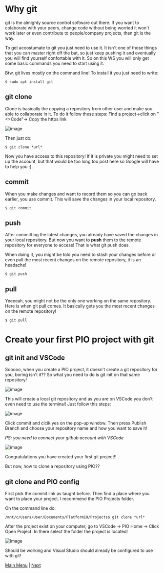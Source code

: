 # Why git

git is the almighty source control software out there. If you want to colaborate with your peers, change code without being worried it won't work later or even contribute to people/company projects, than git is the way. 

To get accostumate to git you just need to use it. It isn't one of those things that you can master right off the bat, so just keep pushing it and eventually you will find yourself confortable with it. So on this WS you will only get some basic commands you need to start using it.

Btw, git lives mostly on the command line! To install it you just need to write:

```console
$ sudo apt install git
```


## git clone
Clone is basically the copying a repository from other user and make you able to collaborate in it. To do it follow these steps:
Find a project->click on "<>Code"-> Copy the https link

![image](https://user-images.githubusercontent.com/71400611/219368602-55ad31cf-a313-4e48-a14d-3bd7eef79ea0.png)

Then just do:
```console
$ git clone *url*
```
Now you have access to this repository! If it is private you might need to set up the account, but that would be too long too post here so Google will have to help you :).


## commit

When you make changes and want to record them so you can go back earlier, you use commit. This will save the changes in your local repository. 

```$ git commit```

## push

After committing the latest changes, you already have saved the changes in your local repository. But now you want to **push** them to the remote repository for everyone to access! That is what git push does.

When doing it, you might be told you need to stash your changes before or even pull the most recent changes on the remote repository, it is an headache!

```$ git push```


## pull

Yeeeeah, you might not be the only one working on the same repository. Here is when git pull comes. It basically gets you the most recent changes on the remote repository!

```$ git pull```



# Create your first PIO project with git

## git init and VSCode

Sooooo, when you create a PIO project, it doesn't create a git repository for you, boring isn't it?? So what you need to do is git init on that same repository!

![image](https://user-images.githubusercontent.com/71400611/219397422-f4fa562d-f5bf-407a-ac61-115e9b9c2385.png)

This will create a local git repository and as you are on VSCode you don't even need to use the terminal! Just follow this steps:

![image](https://user-images.githubusercontent.com/71400611/219397727-3a4a383d-b845-4f9b-820d-1509db0f344a.png)

Click commit and clcik yes on the pop-up window. Then press Publish Branch and choose your repository name and how you want to save it!

*PS: you need to connect your github account with VSCode*

![image](https://user-images.githubusercontent.com/71400611/219398186-df280649-08b7-4f54-9600-16d05c2a5392.png)

Congratulations you have created your first git project!!

But now, how to clone a repository using PIO??


## git clone and PIO config

First pick the commit link as taught before. Then find a place where you want to place your project. I recommend the PIO Projects folder.

On the command line do:

```command
/mnt/c/Users/User/Documents/PlatformIO/Projects$ git clone *url*
```

After the project exist on your computer, go to VSCode -> PIO Home -> Click Open Project. In there select the folder the project is located!

![image](https://user-images.githubusercontent.com/71400611/219399783-2089436c-eb56-4c92-b8a5-9e87926cb700.png)

Should be working and Visual Studio should already be configured to use with git!


[Main Menu](../readme.md) | [Next](./state_machines_drawings.md)





